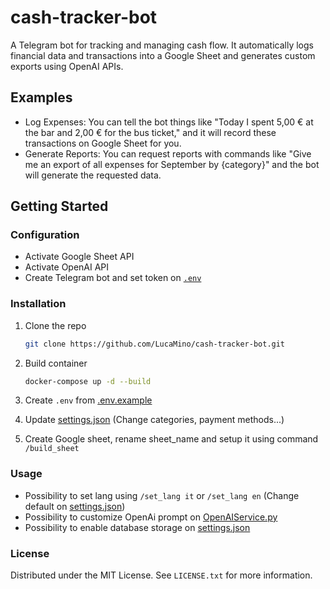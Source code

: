 # cash-tracker-bot
A Telegram bot for tracking and managing cash flow.
It automatically logs financial data and transactions into a Google Sheet and generates custom exports using OpenAI APIs.

## Examples
- Log Expenses: You can tell the bot things like "Today I spent 5,00 € at the bar and 2,00 € for the bus ticket," and it will record these transactions on Google Sheet for you.
- Generate Reports: You can request reports with commands like "Give me an export of all expenses for September by {category}" and the bot will generate the requested data.

<!-- GETTING STARTED -->
## Getting Started

### Configuration
- Activate Google Sheet API
- Activate OpenAI API
- Create Telegram bot and set token on [`.env`](src/.env.example)

### Installation
1. Clone the repo
   ```sh
   git clone https://github.com/LucaMino/cash-tracker-bot.git
   ```
2. Build container
   ```sh
   docker-compose up -d --build
   ```
3. Create `.env` from [.env.example](src/.env.example)

4. Update [settings.json](src/config/settings.json) (Change categories, payment methods...)


5. Create Google sheet, rename sheet_name and setup it using command `/build_sheet`

<!-- USAGE -->
### Usage
- Possibility to set lang using `/set_lang it` or `/set_lang en` (Change default on [settings.json](src/config/settings.json))
- Possibility to customize OpenAi prompt on [OpenAIService.py](src/services/OpenAIService.py)
- Possibility to enable database storage on [settings.json](src/config/settings.json)

<!-- LICENSE -->
### License


Distributed under the MIT License. See `LICENSE.txt` for more information.
